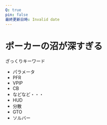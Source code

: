 ```yaml
---
Q: true
pin: false
最終更新日時: Invalid date
---
```

# ポーカーの沼が深すぎる

ざっくりキーワード

- パラメータ  
- PFR  
- VPIP  
- CB  
- などなど・・・  
- HUD  
- 分散  
- GTO  
- ソルバー